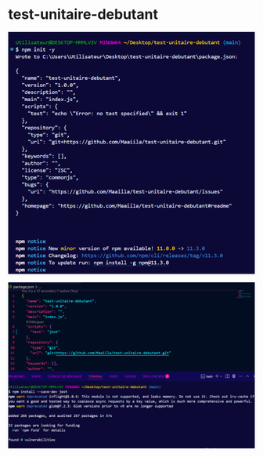 # test-unitaire-debutant
![capture d'écran](images/capturecreationpckjson.png)

![capture d'écran](images/configjest.png)
